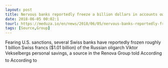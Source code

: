 ```yaml
---
layout: post
title: Nervous banks reportedly freeze a billion dollars in accounts owned by Russian oligarch Viktor Vekselberg
date: 2018-06-05 00:02:1
tourl: https://meduza.io/en/news/2018/06/05/nervous-banks-reportedly-freeze-a-billion-dollars-in-accounts-owned-by-russian-oligarch-viktor-vekselberg
tags: [Source,Group]
---
```

Fearing U.S. sanctions, several Swiss banks have reportedly frozen roughly 1 billion Swiss francs ($1.01 billion) of the Russian oligarch Viktor Vekselbergs personal savings, a source in the Renova Group told According to According to 